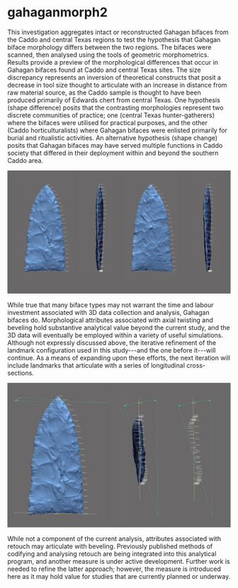 # gahaganmorph2

This investigation aggregates intact or reconstructed Gahagan bifaces from the Caddo and central Texas regions to test the hypothesis that Gahagan biface morphology differs between the two regions. The bifaces were scanned, then analysed using the tools of geometric morphometrics. Results provide a preview of the morphological differences that occur in Gahagan bifaces found at Caddo and central Texas sites. The size discrepancy represents an inversion of theoretical constructs that posit a decrease in tool size thought to articulate with an increase in distance from raw material source, as the Caddo sample is thought to have been produced primarily of Edwards chert from central Texas. One hypothesis (shape difference) posits that the contrasting morphologies represent two discrete communities of practice; one (central Texas hunter-gatherers) where the bifaces were utilised for practical purposes, and the other (Caddo horticulturalists) where Gahagan bifaces were enlisted primarily for burial and ritualistic activities. An alternative hypothesis (shape change) posits that Gahagan bifaces may have served multiple functions in Caddo society that differed in their deployment within and beyond the southern Caddo area.

![](./images/figbev.png)

While true that many biface types may not warrant the time and labour investment associated with 3D data collection and analysis, Gahagan bifaces do. Morphological attributes associated with axial twisting and beveling hold substantive analytical value beyond the current study, and the 3D data will eventually be employed within a variety of useful simulations. Although not expressly discussed above, the iterative refinement of the landmark configuration used in this study---and the one before it---will continue. As a means of expanding upon these efforts, the next iteration will include landmarks that articulate with a series of longitudinal cross-sections.

![](./images/gahagan-beveling-rev1.png)

While not a component of the current analysis, attributes associated with retouch may articulate with beveling. Previously published methods of codifying and analysing retouch are being integrated into this analytical program, and another measure is under active development. Further work is needed to refine the latter approach; however, the measure is introduced here as it may hold value for studies that are currently planned or underway.
